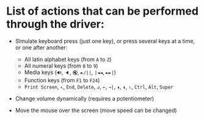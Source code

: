 # List of actions that can be performed through the driver:  

* Simulate keyboard press (just one key), or press several keys at a time, or one after another:
    * All latin alphabet keys (from `A` to `Z`)
    * All numeral keys (from `0` to `9`)
    * Media keys (`🔊`, `🔈`, `🔇`, `►/||`, `|◄◄`, `►►|`)
    * Function keys (from `F1` to `F24`)
    * `Print Screen`, `↖`, `End`, `Delete`, `↲`, `←`, `→|`, `⇞`, `⇟`, `⇧`, `Ctrl`, `Alt`, `Super`
  
* Change volume dynamically (requires a potentiometer)
  
* Move the mouse over the screen (move speed can be changed)